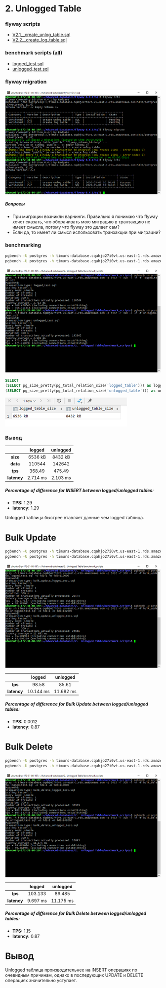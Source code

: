 # 2. Unlogged Table

### flyway scripts
+ [V2.1__create_unlog_table.sql](../flyway-6.4.1/sql/V2.1__create_unlog_table.sql)
+ [V2.2__create_log_table.sql](../flyway-6.4.1/sql/V2.2__create_log_table.sql)

### benchmark scripts ([all](benchmark_scripts))
+ [logged_test.sql](benchmark_scripts/logged_test.sql)
+ [unlogged_test.sql](benchmark_scripts/unlogged_test.sql)

### flyway migration

![](images/fmigrate.png)

##### Вопросы
+ При миграции возникли варнинги. Правильно я понимаю что flyway хочет сказать, что оборачивать мою миграцию в транзакцию не имеет смысла, потому что flyway это делает сам? 
+ Если да, то имеет ли смысл использовать транзакции при миграции?

### benchmarking

```bash
pgbench -U postgres -h timurs-database.cqahjo27i0vt.us-east-1.rds.amazonaws.com -p 5432 -T 300 -l -n -f logged_test.sql
pgbench -U postgres -h timurs-database.cqahjo27i0vt.us-east-1.rds.amazonaws.com -p 5432 -T 300 -l -n -f unlogged_test.sql
```

![](images/benchmarking.png)

```sql
SELECT
(SELECT pg_size_pretty(pg_total_relation_size('logged_table'))) as logged_table_size,
(SELECT pg_size_pretty(pg_total_relation_size('unlogged_table'))) as unlogged_table_size;
```
![](images/size.png)


### Вывод

| | logged | unlogged |
|:---:|:---:|:---:|
| **size** | 6536 kB | 8432 kB |
| **data** | 110544 | 142642 |
| **tps** | 368.49 | 475.49 |
| **latency** | 2.714 ms | 2.103 ms |

##### Percentage of difference for INSERT between logged/unlogged tables:
+ **TPS:** 1.29
+ **latency:** 1.29


Unlogged таблица быстрее втавляет данные чем logged таблица.

# Bulk Update


```bash
pgbench -U postgres -h timurs-database.cqahjo27i0vt.us-east-1.rds.amazonaws.com -p 5432 -T 300 -l -n -f bulk_update_logged_test.sql -D id1=1 -D id2=110000
pgbench -U postgres -h timurs-database.cqahjo27i0vt.us-east-1.rds.amazonaws.com -p 5432 -T 300 -l -n -f bulk_update_unlogged_test.sql -D id1=1 -D id2=142000
```

![](images/bulk_update.png)

| | logged | unlogged |
|:---:|:---:|:---:|
| **tps** | 98.58 | 85.61 |
| **latency** | 10.144 ms | 11.682 ms |

##### Percentage of difference for Bulk Update between logged/unlogged tables:
+ **TPS:** 0.0012
+ **latency:** 0.87

# Bulk Delete

```bash
pgbench -U postgres -h timurs-database.cqahjo27i0vt.us-east-1.rds.amazonaws.com -p 5432 -T 300 -l -n -f bulk_delete_logged_test.sql -D id1=1 -D id2=110000
pgbench -U postgres -h timurs-database.cqahjo27i0vt.us-east-1.rds.amazonaws.com -p 5432 -T 300 -l -n -f bulk_delete_unlogged_test.sql -D id1=1 -D id2=142000
```

![](images/bulk_delete.png)


| | logged | unlogged |
|:---:|:---:|:---:|
| **tps** | 103.133 | 89.485 |
| **latency** | 9.697 ms | 11.175 ms |

##### Percentage of difference for Bulk Delete between logged/unlogged tables:
+ **TPS:** 1.15
+ **latency:** 0.87

# Вывод
  
 Unlogged таблица производительнее на INSERT операциях по очевидным причинам, однако в последующих UPDATE и DELETE операциях значительно уступает.


